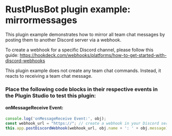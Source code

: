 # **RustPlusBot** plugin example: mirrormessages

This plugin example demonstrates how to mirror all team chat messages by posting them to another Discord server via a webhook.

To create a webhook for a specific Discord channel, please follow this guide: https://hookdeck.com/webhooks/platforms/how-to-get-started-with-discord-webhooks

This plugin example does not create any team chat commands. Instead, it reacts to receiving a team chat message.

### Place the following code blocks in their respective events in the Plugin Studio to test this plugin:

#### onMessageReceive Event:

```js
console.log('onMessageReceive Event:', obj);
const webhook_url = "https://"; // create a webhook in your Discord server and paste the url here
this.app.postDiscordWebhook(webhook_url, obj.name + ': ' + obj.message);
```
